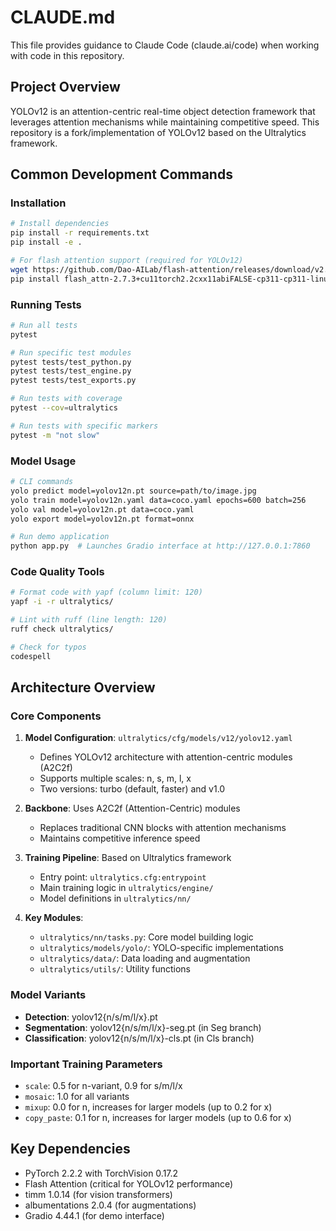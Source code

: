 # CLAUDE.md

This file provides guidance to Claude Code (claude.ai/code) when working with code in this repository.

## Project Overview

YOLOv12 is an attention-centric real-time object detection framework that leverages attention mechanisms while maintaining competitive speed. This repository is a fork/implementation of YOLOv12 based on the Ultralytics framework.

## Common Development Commands

### Installation
```bash
# Install dependencies
pip install -r requirements.txt
pip install -e .

# For flash attention support (required for YOLOv12)
wget https://github.com/Dao-AILab/flash-attention/releases/download/v2.7.3/flash_attn-2.7.3+cu11torch2.2cxx11abiFALSE-cp311-cp311-linux_x86_64.whl
pip install flash_attn-2.7.3+cu11torch2.2cxx11abiFALSE-cp311-cp311-linux_x86_64.whl
```

### Running Tests
```bash
# Run all tests
pytest

# Run specific test modules
pytest tests/test_python.py
pytest tests/test_engine.py
pytest tests/test_exports.py

# Run tests with coverage
pytest --cov=ultralytics

# Run tests with specific markers
pytest -m "not slow"
```

### Model Usage
```bash
# CLI commands
yolo predict model=yolov12n.pt source=path/to/image.jpg
yolo train model=yolov12n.yaml data=coco.yaml epochs=600 batch=256
yolo val model=yolov12n.pt data=coco.yaml
yolo export model=yolov12n.pt format=onnx

# Run demo application
python app.py  # Launches Gradio interface at http://127.0.0.1:7860
```

### Code Quality Tools
```bash
# Format code with yapf (column limit: 120)
yapf -i -r ultralytics/

# Lint with ruff (line length: 120)
ruff check ultralytics/

# Check for typos
codespell
```

## Architecture Overview

### Core Components

1. **Model Configuration**: `ultralytics/cfg/models/v12/yolov12.yaml`
   - Defines YOLOv12 architecture with attention-centric modules (A2C2f)
   - Supports multiple scales: n, s, m, l, x
   - Two versions: turbo (default, faster) and v1.0

2. **Backbone**: Uses A2C2f (Attention-Centric) modules
   - Replaces traditional CNN blocks with attention mechanisms
   - Maintains competitive inference speed

3. **Training Pipeline**: Based on Ultralytics framework
   - Entry point: `ultralytics.cfg:entrypoint` 
   - Main training logic in `ultralytics/engine/`
   - Model definitions in `ultralytics/nn/`

4. **Key Modules**:
   - `ultralytics/nn/tasks.py`: Core model building logic
   - `ultralytics/models/yolo/`: YOLO-specific implementations
   - `ultralytics/data/`: Data loading and augmentation
   - `ultralytics/utils/`: Utility functions

### Model Variants
- **Detection**: yolov12{n/s/m/l/x}.pt
- **Segmentation**: yolov12{n/s/m/l/x}-seg.pt (in Seg branch)
- **Classification**: yolov12{n/s/m/l/x}-cls.pt (in Cls branch)

### Important Training Parameters
- `scale`: 0.5 for n-variant, 0.9 for s/m/l/x
- `mosaic`: 1.0 for all variants
- `mixup`: 0.0 for n, increases for larger models (up to 0.2 for x)
- `copy_paste`: 0.1 for n, increases for larger models (up to 0.6 for x)

## Key Dependencies
- PyTorch 2.2.2 with TorchVision 0.17.2
- Flash Attention (critical for YOLOv12 performance)
- timm 1.0.14 (for vision transformers)
- albumentations 2.0.4 (for augmentations)
- Gradio 4.44.1 (for demo interface)